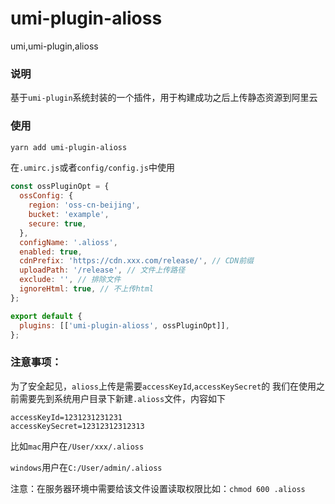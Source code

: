 # umi-plugin-alioss

umi,umi-plugin,alioss

### 说明

基于`umi-plugin`系统封装的一个插件，用于构建成功之后上传静态资源到阿里云

### 使用

```bash
yarn add umi-plugin-alioss
```

在`.umirc.js`或者`config/config.js`中使用

```javascript
const ossPluginOpt = {
  ossConfig: {
    region: 'oss-cn-beijing',
    bucket: 'example',
    secure: true,
  },
  configName: '.alioss',
  enabled: true,
  cdnPrefix: 'https://cdn.xxx.com/release/', // CDN前缀
  uploadPath: '/release', // 文件上传路径
  exclude: '', // 排除文件
  ignoreHtml: true, // 不上传html
};

export default {
  plugins: [['umi-plugin-alioss', ossPluginOpt]],
};
```

### 注意事项：

为了安全起见，`alioss`上传是需要`accessKeyId`,`accessKeySecret`的
我们在使用之前需要先到系统用户目录下新建`.alioss`文件，内容如下

```text
accessKeyId=1231231231231
accessKeySecret=12312312312313
```

比如`mac`用户在`/User/xxx/.alioss`

`windows`用户在`C:/User/admin/.alioss`

注意：在服务器环境中需要给该文件设置读取权限比如：`chmod 600 .alioss`
